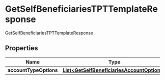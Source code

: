 

# GetSelfBeneficiariesTPTTemplateResponse

GetSelfBeneficiariesTPTTemplateResponse
## Properties

Name | Type | Description | Notes
------------ | ------------- | ------------- | -------------
**accountTypeOptions** | [**List&lt;GetSelfBeneficiariesAccountOptions&gt;**](GetSelfBeneficiariesAccountOptions.md) |  |  [optional]



